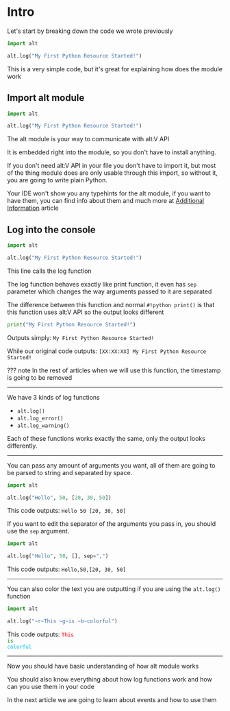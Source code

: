 # Intro

Let's start by breaking down the code we wrote previously

```py
import alt

alt.log("My First Python Resource Started!")
```

This is a very simple code, but it's great for explaining how does the module work

## Import alt module

```py hl_lines="1"
import alt

alt.log("My First Python Resource Started!")
```

The alt module is your way to communicate with alt:V API

It is embedded right into the module, so you don't have to install anything.

If you don't need alt:V API in your file you don't have to import it, but most of the thing module does are only usable through this import, so without it, you are going to write plain Python.

Your IDE won't show you any typehints for the alt module, if you want to have them, you can find info about them and much more at [Additional Information](additional-information.md) article

## Log into the console

```py hl_lines="3"
import alt

alt.log("My First Python Resource Started!")
```

This line calls the log function

The log function behaves exactly like print function, it even has `sep` parameter which changes the way arguments passed to it are separated

The difference between this function and normal `#!python print()` is that this function uses alt:V API so the output looks different

```py
print("My First Python Resource Started!")
```

Outputs simply: `My First Python Resource Started!`

While our original code outputs: `[XX:XX:XX] My First Python Resource Started!`

??? note
    In the rest of articles when we will use this function, the timestamp is going to be removed

---

We have 3 kinds of log functions

- `alt.log()`
- `alt.log_error()`
- `alt.log_warning()`

Each of these functions works exactly the same, only the output looks differently.

---

You can pass any amount of arguments you want, all of them are going to be parsed to string and separated by space.

```py
import alt

alt.log("Hello", 50, [20, 30, 50])
```

This code outputs: `Hello 50 [20, 30, 50]`

If you want to edit the separator of the arguments you pass in, you should use the `sep` argument.

```py
import alt

alt.log("Hello", 50, [], sep=",")
```

This code outputs: `Hello,50,[20, 30, 50]`

---

You can also color the text you are outputting if you are using the `alt.log()` function

```py
import alt

alt.log("~r~This ~g~is ~b~colorful")
```

This code outputs: <code><span style="color: red">This</span> <span style="color: green">is</span> <span style="color: deepskyblue">colorful</span></code>

---

Now you should have basic understanding of how alt module works

You should also know everything about how log functions work and how can you use them in your code

In the next article we are going to learn about events and how to use them